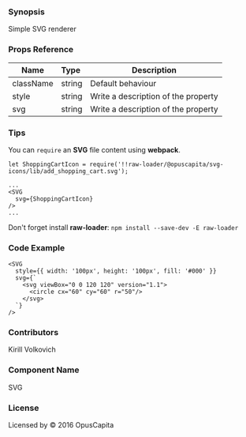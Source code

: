 ### Synopsis

Simple SVG renderer

### Props Reference

| Name                          | Type                  | Description                                                |
| ------------------------------|:----------------------| -----------------------------------------------------------|
| className | string | Default behaviour |
| style | string | Write a description of the property |
| svg | string | Write a description of the property |

### Tips

You can `require` an **SVG** file content using **webpack**.

```
let ShoppingCartIcon = require('!!raw-loader/@opuscapita/svg-icons/lib/add_shopping_cart.svg');

...
<SVG
  svg={ShoppingCartIcon}
/>
...
```

Don't forget install **raw-loader**:
`npm install --save-dev -E raw-loader`

### Code Example

```
<SVG
  style={{ width: '100px', height: '100px', fill: '#000' }}
  svg={`
    <svg viewBox="0 0 120 120" version="1.1">
      <circle cx="60" cy="60" r="50"/>
    </svg>
  `}
/>
```


### Contributors
Kirill Volkovich

### Component Name

SVG

### License

Licensed by © 2016 OpusCapita

